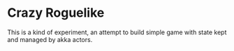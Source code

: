 Crazy Roguelike
===============

This is a kind of experiment, an attempt to build simple game with state kept and managed by akka actors. 